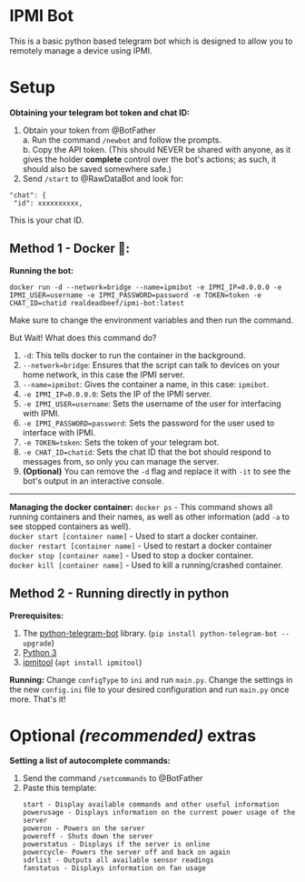 # IPMI Bot   
This is a basic python based telegram bot which is designed to allow you to remotely manage a device using IPMI.  
  
# Setup  
**Obtaining your telegram bot token and chat ID:**  
1. Obtain your token from @BotFather    
   a. Run the command `/newbot` and follow the prompts.    
   b. Copy the API token. (This should NEVER be shared with anyone, as it gives the holder **complete** control over the bot's actions; as such, it should also be saved somewhere safe.)    
2. Send `/start` to @RawDataBot and look for:  
```  
"chat": {  
 "id": xxxxxxxxxx,
```  
This is your chat ID.  
## Method 1 - Docker 🐳:  
  
**Running the bot:**  
  
`docker run -d --network=bridge --name=ipmibot -e IPMI_IP=0.0.0.0 -e IPMI_USER=username -e IPMI_PASSWORD=password -e TOKEN=token -e CHAT_ID=chatid realdeadbeef/ipmi-bot:latest`  
  
Make sure to change the environment variables and then run the command.  
  
But Wait! What does this command do?  
  
 1. `-d`: This tells docker to run the container in the background.  
 2. `--network=bridge`: Ensures that the script can talk to devices on your home network, in this case the IPMI server.  
 3. `--name=ipmibot`: Gives the container a name, in this case: `ipmibot`.  
 4. `-e IPMI_IP=0.0.0.0`: Sets the IP of the IPMI server.  
 5. `-e IPMI_USER=username`: Sets the username of the user for interfacing with IPMI.  
 6. `-e IPMI_PASSWORD=password`: Sets the password for the user used to interface with IPMI.  
 7. `-e TOKEN=token`: Sets the token of your telegram bot.  
 8. `-e CHAT_ID=chatid`: Sets the chat ID that the bot should respond to messages from, so only you can manage the server.  
 9. **(Optional)** You can remove the `-d` flag and replace it with `-it` to see the bot's output in an interactive console.  
  
---  
  
**Managing the docker container:** `docker ps` - This command shows all running containers and their names, as well as other information (add `-a` to see stopped containers as well).    
`docker start [container name]` - Used to start a docker container.    
`docker restart [container name]` - Used to restart a docker container    
`docker stop [container name]` - Used to stop a docker container.    
`docker kill [container name]` - Used to kill a running/crashed container.  
  
## Method 2 - Running directly in python  
**Prerequisites:**  
1. The [python-telegram-bot](https://github.com/python-telegram-bot/python-telegram-bot) library. (`pip install python-telegram-bot --upgrade`)  
2. [Python 3](https://python.org)  
3. [ipmitool](https://www.ibm.com/docs/en/power8/8335-GTA?topic=overview-ipmitool) (`apt install ipmitool`)  
  
**Running:** Change `configType` to `ini` and run `main.py`. Change the settings in the new `config.ini` file to your desired configuration and run `main.py` once more. That's it!

# Optional *(recommended)* extras

**Setting a list of autocomplete commands:**
1. Send the command `/setcommands` to @BotFather
2. Paste this template:
	```
	start - Display available commands and other useful information
	powerusage - Displays information on the current power usage of the server
	poweron - Powers on the server
	poweroff - Shuts down the server
	powerstatus - Displays if the server is online
	powercycle- Powers the server off and back on again
	sdrlist - Outputs all available sensor readings
	fanstatus - Displays information on fan usage
	```
